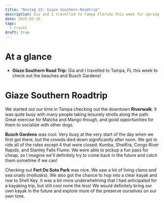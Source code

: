 ```yaml
---
title: "Devlog 23: Giaze Southern Roadtrip"
description: Gia and I travelled to Tampa Florida this week for spring break.
date: 2025-03-16
tags:
  - travel
draft: true
---
```


# At a glance 
- **Giaze Southern Road Trip**: Gia and I travelled to Tampa, FL this week to check out the beaches and Busch Gardens!


# Giaze Southern Roadtrip

We started out our time in Tampa checking out the downtown **Riverwalk**. It was quite busy with many people taking leisurely strolls along the path. Great exercise for Matcha and Mango though, and good opportunities for them to socialize with other dogs.

 **Busch Gardens** was cool. Very busy at the very start of the day when we first got there, but the crowds died down significantly after noon. We got to ride all of the rides except 4 that were closed: Kumba, SheiKra, Congo River Rapids, and Stanley Falls Flume. We were able to pickup a fun pass for cheap, so I imagine we'll definitely try to come back in the future and catch them sometime if we can!

Checking out **Fort De Soto Park** was nice. We saw a lot of living clams and sea snails (mollusks). We also got the chance to hop into a clear kayak and row to Shell Key. It was a bit more underwhelming that I had anticipated for a kayaking trip, but still cool none the less! We would definitely bring our own kayak in the future and explore more of the preserve ourselves on our own time.